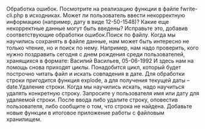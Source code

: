 Обработка ошибок. Посмотрите на реализацию функции в файле fwrite-cli.php в исходниках. Может ли пользователь ввести некорректную информацию (например, дату в виде 12-50-1548)?
Какие еще некорректные данные могут быть введены? Исправьте это, добавив соответствующие обработки ошибок.Поиск по файлу. Когда мы научились сохранять в файле данные,
нам может быть интересно не только чтение, но и поиск по нему. Например, нам надо проверить, кого нужно поздравить сегодня с днем рождения среди пользователей, хранящихся
в формате:
Василий Васильев, 05-06-1992
И здесь нам на помощь снова приходят циклы. Понадобится цикл, который будет построчно читать файл и искать совпадения в дате. Для обработки строки пригодится функция explode,
а для получения текущей даты – date.Удаление строки. Когда мы научились искать, надо научиться удалять конкретную строку. Запросите у пользователя имя или дату для удаляемой строки.
После ввода либо удалите строку, оповестив пользователя, либо сообщите о том, что строка не найдена.
Добавьте новые функции в итоговое приложение работы с файловым хранилищем.
